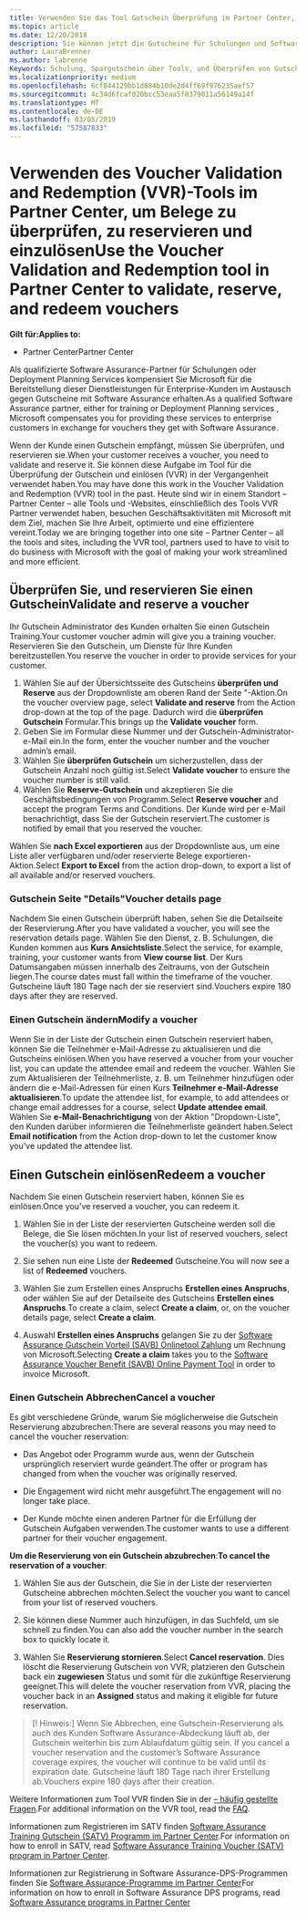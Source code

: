 ```yaml
---
title: Verwenden Sie das Tool Gutschein Überprüfung im Partner Center, für die Gutscheine für Schulungen und andere | Partner Center
ms.topic: article
ms.date: 12/20/2018
description: Sie können jetzt die Gutscheine für Schulungen und Software Assurance-Programme im Partner Center anfordern
author: LauraBrenner
ms.author: labrenne
Keywords: Schulung, Spargutschein über Tools, und Überprüfen von Gutschein, Software Assurance-Ansprüche, DPS, SATV
ms.localizationpriority: medium
ms.openlocfilehash: 6cf844129bb1d684b10de2d4ff69f976235aef57
ms.sourcegitcommit: 4c34d6fcaf020bcc53eaa5f0379011a56149a14f
ms.translationtype: MT
ms.contentlocale: de-DE
ms.lasthandoff: 03/05/2019
ms.locfileid: "57587833"
---
```

# <a name="use-the-voucher-validation-and-redemption-tool-in-partner-center-to-validate-reserve-and-redeem-vouchers"></a><span data-ttu-id="6e6e5-104">Verwenden des Voucher Validation and Redemption (VVR)-Tools im Partner Center, um Belege zu überprüfen, zu reservieren und einzulösen</span><span class="sxs-lookup"><span data-stu-id="6e6e5-104">Use the Voucher Validation and Redemption tool in Partner Center to validate, reserve, and redeem vouchers</span></span> 

<span data-ttu-id="6e6e5-105">**Gilt für:**</span><span class="sxs-lookup"><span data-stu-id="6e6e5-105">**Applies to:**</span></span>

- <span data-ttu-id="6e6e5-106">Partner Center</span><span class="sxs-lookup"><span data-stu-id="6e6e5-106">Partner Center</span></span>

<span data-ttu-id="6e6e5-107">Als qualifizierte Software Assurance-Partner für Schulungen oder Deployment Planning Services kompensiert Sie Microsoft für die Bereitstellung dieser Dienstleistungen für Enterprise-Kunden im Austausch gegen Gutscheine mit Software Assurance erhalten.</span><span class="sxs-lookup"><span data-stu-id="6e6e5-107">As a qualified Software Assurance partner, either for training or Deployment Planning services , Microsoft compensates you for providing these services to enterprise customers in exchange for vouchers they get with Software Assurance.</span></span>

<span data-ttu-id="6e6e5-108">Wenn der Kunde einen Gutschein empfängt, müssen Sie überprüfen, und reservieren sie.</span><span class="sxs-lookup"><span data-stu-id="6e6e5-108">When your customer receives a voucher, you need to validate and reserve it.</span></span> <span data-ttu-id="6e6e5-109">Sie können diese Aufgabe im Tool für die Überprüfung der Gutschein und einlösen (VVR) in der Vergangenheit verwendet haben.</span><span class="sxs-lookup"><span data-stu-id="6e6e5-109">You may have done this work in the Voucher Validation and Redemption (VVR) tool in the past.</span></span> <span data-ttu-id="6e6e5-110">Heute sind wir in einem Standort – Partner Center – alle Tools und -Websites, einschließlich des Tools VVR Partner verwendet haben, besuchen Geschäftsaktivitäten mit Microsoft mit dem Ziel, machen Sie Ihre Arbeit, optimierte und eine effizientere vereint.</span><span class="sxs-lookup"><span data-stu-id="6e6e5-110">Today we are bringing together into one site – Partner Center – all the tools and sites, including the VVR tool, partners used to have to visit to do business with Microsoft with the goal of making your work streamlined and more efficient.</span></span>

## <a name="validate-and-reserve-a-voucher"></a><span data-ttu-id="6e6e5-111">Überprüfen Sie, und reservieren Sie einen Gutschein</span><span class="sxs-lookup"><span data-stu-id="6e6e5-111">Validate and reserve a voucher</span></span>

<span data-ttu-id="6e6e5-112">Ihr Gutschein Administrator des Kunden erhalten Sie einen Gutschein Training.</span><span class="sxs-lookup"><span data-stu-id="6e6e5-112">Your customer voucher admin will give you a training voucher.</span></span> <span data-ttu-id="6e6e5-113">Reservieren Sie den Gutschein, um Dienste für Ihre Kunden bereitzustellen.</span><span class="sxs-lookup"><span data-stu-id="6e6e5-113">You reserve the voucher in order to provide services for your customer.</span></span>

1. <span data-ttu-id="6e6e5-114">Wählen Sie auf der Übersichtsseite des Gutscheins **überprüfen und Reserve** aus der Dropdownliste am oberen Rand der Seite "-Aktion.</span><span class="sxs-lookup"><span data-stu-id="6e6e5-114">On the voucher overview page, select **Validate and reserve** from the Action drop-down at the top of the page.</span></span> <span data-ttu-id="6e6e5-115">Dadurch wird die **überprüfen Gutschein** Formular.</span><span class="sxs-lookup"><span data-stu-id="6e6e5-115">This brings up the **Validate voucher** form.</span></span>
2. <span data-ttu-id="6e6e5-116">Geben Sie im Formular diese Nummer und der Gutschein-Administrator-e-Mail ein.</span><span class="sxs-lookup"><span data-stu-id="6e6e5-116">In the form, enter the voucher number and the voucher admin’s email.</span></span>
3. <span data-ttu-id="6e6e5-117">Wählen Sie **überprüfen Gutschein** um sicherzustellen, dass der Gutschein Anzahl noch gültig ist.</span><span class="sxs-lookup"><span data-stu-id="6e6e5-117">Select **Validate voucher** to ensure the voucher number is still valid.</span></span>
4. <span data-ttu-id="6e6e5-118">Wählen Sie **Reserve-Gutschein** und akzeptieren Sie die Geschäftsbedingungen von Programm.</span><span class="sxs-lookup"><span data-stu-id="6e6e5-118">Select **Reserve voucher** and accept the program Terms and Conditions.</span></span> <span data-ttu-id="6e6e5-119">Der Kunde wird per e-Mail benachrichtigt, dass Sie der Gutschein reserviert.</span><span class="sxs-lookup"><span data-stu-id="6e6e5-119">The customer is notified by email that you reserved the voucher.</span></span>

<span data-ttu-id="6e6e5-120">Wählen Sie **nach Excel exportieren** aus der Dropdownliste aus, um eine Liste aller verfügbaren und/oder reservierte Belege exportieren-Aktion.</span><span class="sxs-lookup"><span data-stu-id="6e6e5-120">Select **Export to Excel** from the action drop-down, to export a list of all available and/or reserved vouchers.</span></span>

### <a name="voucher-details-page"></a><span data-ttu-id="6e6e5-121">Gutschein Seite "Details"</span><span class="sxs-lookup"><span data-stu-id="6e6e5-121">Voucher details page</span></span>

<span data-ttu-id="6e6e5-122">Nachdem Sie einen Gutschein überprüft haben, sehen Sie die Detailseite der Reservierung.</span><span class="sxs-lookup"><span data-stu-id="6e6e5-122">After you have validated a voucher, you will see the reservation details page.</span></span> <span data-ttu-id="6e6e5-123">Wählen Sie den Dienst, z. B. Schulungen, die Kunden kommen aus **Kurs Ansichtsliste**.</span><span class="sxs-lookup"><span data-stu-id="6e6e5-123">Select the service, for example, training, your customer wants from **View course list**.</span></span>
<span data-ttu-id="6e6e5-124">Der Kurs Datumsangaben müssen innerhalb des Zeitraums, von der Gutschein liegen.</span><span class="sxs-lookup"><span data-stu-id="6e6e5-124">The course dates must fall within the timeframe of the voucher.</span></span> <span data-ttu-id="6e6e5-125">Gutscheine läuft 180 Tage nach der sie reserviert sind.</span><span class="sxs-lookup"><span data-stu-id="6e6e5-125">Vouchers expire 180 days after they are reserved.</span></span>

### <a name="modify-a-voucher"></a><span data-ttu-id="6e6e5-126">Einen Gutschein ändern</span><span class="sxs-lookup"><span data-stu-id="6e6e5-126">Modify a voucher</span></span>

<span data-ttu-id="6e6e5-127">Wenn Sie in der Liste der Gutschein einen Gutschein reserviert haben, können Sie die Teilnehmer e-Mail-Adresse zu aktualisieren und die Gutscheins einlösen.</span><span class="sxs-lookup"><span data-stu-id="6e6e5-127">When you have reserved a voucher from your voucher list, you can update the attendee email and redeem the voucher.</span></span> <span data-ttu-id="6e6e5-128">Wählen Sie zum Aktualisieren der Teilnehmerliste, z. B. um Teilnehmer hinzufügen oder ändern die e-Mail-Adressen für einen Kurs **Teilnehmer e-Mail-Adresse aktualisieren**.</span><span class="sxs-lookup"><span data-stu-id="6e6e5-128">To update the attendee list, for example, to add attendees or change email addresses for a course, select **Update attendee email**.</span></span> <span data-ttu-id="6e6e5-129">Wählen Sie **e-Mail-Benachrichtigung** von der Aktion "Dropdown-Liste", den Kunden darüber informieren die Teilnehmerliste geändert haben.</span><span class="sxs-lookup"><span data-stu-id="6e6e5-129">Select **Email notification** from the Action drop-down to let the customer know you’ve updated the attendee list.</span></span>

## <a name="redeem-a-voucher"></a><span data-ttu-id="6e6e5-130">Einen Gutschein einlösen</span><span class="sxs-lookup"><span data-stu-id="6e6e5-130">Redeem a voucher</span></span>

<span data-ttu-id="6e6e5-131">Nachdem Sie einen Gutschein reserviert haben, können Sie es einlösen.</span><span class="sxs-lookup"><span data-stu-id="6e6e5-131">Once you've reserved a voucher, you can redeem it.</span></span> 

1. <span data-ttu-id="6e6e5-132">Wählen Sie in der Liste der reservierten Gutscheine werden soll die Belege, die Sie lösen möchten.</span><span class="sxs-lookup"><span data-stu-id="6e6e5-132">In your list of reserved vouchers, select the voucher(s) you want to redeem.</span></span> 
2. <span data-ttu-id="6e6e5-133">Sie sehen nun eine Liste der **Redeemed** Gutscheine.</span><span class="sxs-lookup"><span data-stu-id="6e6e5-133">You will now see a list of **Redeemed** vouchers.</span></span>

4. <span data-ttu-id="6e6e5-134">Wählen Sie zum Erstellen eines Anspruchs **Erstellen eines Anspruchs**, oder wählen Sie auf der Detailseite des Gutscheins **Erstellen eines Anspruchs**.</span><span class="sxs-lookup"><span data-stu-id="6e6e5-134">To create a claim, select **Create a claim**, or, on the voucher details page, select **Create a claim**.</span></span>

5. <span data-ttu-id="6e6e5-135">Auswahl **Erstellen eines Anspruchs** gelangen Sie zu der [Software Assurance Gutschein Vorteil (SAVB) Onlinetool Zahlung](https://planningservices.partners.extranet.microsoft.com/en/Pages/getpaid.aspx) um Rechnung von Microsoft.</span><span class="sxs-lookup"><span data-stu-id="6e6e5-135">Selecting **Create a claim** takes you to the [Software Assurance Voucher Benefit (SAVB) Online Payment Tool](https://planningservices.partners.extranet.microsoft.com/en/Pages/getpaid.aspx) in order to invoice Microsoft.</span></span>


### <a name="cancel-a-voucher"></a><span data-ttu-id="6e6e5-136">Einen Gutschein Abbrechen</span><span class="sxs-lookup"><span data-stu-id="6e6e5-136">Cancel a voucher</span></span>

<span data-ttu-id="6e6e5-137">Es gibt verschiedene Gründe, warum Sie möglicherweise die Gutschein Reservierung abzubrechen:</span><span class="sxs-lookup"><span data-stu-id="6e6e5-137">There are several reasons you may need to cancel the voucher reservation:</span></span>

- <span data-ttu-id="6e6e5-138">Das Angebot oder Programm wurde aus, wenn der Gutschein ursprünglich reserviert wurde geändert.</span><span class="sxs-lookup"><span data-stu-id="6e6e5-138">The offer or program has changed from when the voucher was originally reserved.</span></span>

- <span data-ttu-id="6e6e5-139">Die Engagement wird nicht mehr ausgeführt.</span><span class="sxs-lookup"><span data-stu-id="6e6e5-139">The engagement will no longer take place.</span></span>

- <span data-ttu-id="6e6e5-140">Der Kunde möchte einen anderen Partner für die Erfüllung der Gutschein Aufgaben verwenden.</span><span class="sxs-lookup"><span data-stu-id="6e6e5-140">The customer wants to use a different partner for their voucher engagement.</span></span>

<span data-ttu-id="6e6e5-141">**Um die Reservierung von ein Gutschein abzubrechen**:</span><span class="sxs-lookup"><span data-stu-id="6e6e5-141">**To cancel the reservation of a voucher**:</span></span>

1. <span data-ttu-id="6e6e5-142">Wählen Sie aus der Gutschein, die Sie in der Liste der reservierten Gutscheine abbrechen möchten.</span><span class="sxs-lookup"><span data-stu-id="6e6e5-142">Select the voucher you want to cancel from your list of reserved vouchers.</span></span>

2. <span data-ttu-id="6e6e5-143">Sie können diese Nummer auch hinzufügen, in das Suchfeld, um sie schnell zu finden.</span><span class="sxs-lookup"><span data-stu-id="6e6e5-143">You can also add the voucher number in the search box to quickly locate it.</span></span> 

3. <span data-ttu-id="6e6e5-144">Wählen Sie **Reservierung stornieren**.</span><span class="sxs-lookup"><span data-stu-id="6e6e5-144">Select **Cancel reservation**.</span></span> <span data-ttu-id="6e6e5-145">Dies löscht die Reservierung Gutschein von VVR, platzieren den Gutschein back ein **zugewiesen** Status und somit für die zukünftige Reservierung geeignet.</span><span class="sxs-lookup"><span data-stu-id="6e6e5-145">This will delete the voucher reservation from VVR, placing the voucher back in an **Assigned** status and making it eligible for future reservation.</span></span>

>[! Hinweis:]<span data-ttu-id="6e6e5-146"> Wenn Sie Abbrechen, eine Gutschein-Reservierung als auch des Kunden Software Assurance-Abdeckung läuft ab, der Gutschein weiterhin bis zum Ablaufdatum gültig sein.</span><span class="sxs-lookup"><span data-stu-id="6e6e5-146"> If you cancel a voucher reservation and the customer’s Software Assurance coverage expires, the voucher will continue to be valid until its expiration date.</span></span> <span data-ttu-id="6e6e5-147">Gutscheine läuft 180 Tage nach ihrer Erstellung ab.</span><span class="sxs-lookup"><span data-stu-id="6e6e5-147">Vouchers expire 180 days after their creation.</span></span>

<span data-ttu-id="6e6e5-148">Weitere Informationen zum Tool VVR finden Sie in der [– häufig gestellte Fragen](vvr-faq.md).</span><span class="sxs-lookup"><span data-stu-id="6e6e5-148">For additional information on the VVR tool, read the [FAQ](vvr-faq.md).</span></span>

<span data-ttu-id="6e6e5-149">Informationen zum Registrieren im SATV finden [Software Assurance Training Gutschein (SATV) Programm im Partner Center](software-assurance-satv.md).</span><span class="sxs-lookup"><span data-stu-id="6e6e5-149">For information on how to enroll in SATV, read [Software Assurance Training Voucher (SATV) program in Partner Center](software-assurance-satv.md).</span></span>

<span data-ttu-id="6e6e5-150">Informationen zur Registrierung in Software Assurance-DPS-Programmen finden Sie [Software Assurance-Programme im Partner Center](software-assurance-dps.md)</span><span class="sxs-lookup"><span data-stu-id="6e6e5-150">For information on how to enroll in Software Assurance DPS programs, read [Software Assurance programs in Partner Center](software-assurance-dps.md)</span></span>

